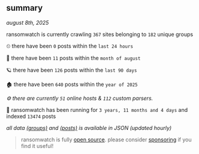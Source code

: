 
## summary
_august 8th, 2025_

ransomwatch is currently crawling `367` sites belonging to `182` unique groups

⏲ there have been `0` posts within the `last 24 hours`

🦈 there have been `11` posts within the `month of august`

🪐 there have been `126` posts within the `last 90 days`

🏚 there have been `640` posts within the `year of 2025`

_⚙️ there are currently `51` online hosts & `112` custom parsers._

🦕 ransomwatch has been running for `3 years, 11 months and 4 days` and indexed `13474` posts

_all data  [(groups)](http://https://dataleak.hopeless99.top//groups) and [(posts)](http://https://dataleak.hopeless99.top//posts) is available in JSON (updated hourly)_

> ransomwatch is fully [open source](https://github.com/joshhighet/ransomwatch#ransomwatch--). please consider [sponsoring](https://github.com/sponsors/joshhighet) if you find it useful!
